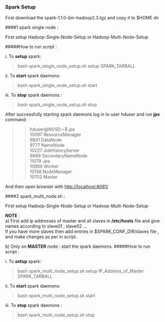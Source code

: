 ### Spark Setup
First download the 
spark-1.1.0-bin-hadoop2.3.tgz and copy it to $HOME dir

####1 spark single node : 

First setup Hadoop-Single-Node-Setup or Hadoop-Multi-Node-Setup 

#####How to run script :
			
i. To **setup** spark:		

>bash spark_single_node_setup.sh setup SPARK_TARBALL


ii. To **start** spark daemons:
         
>bash spark_single_node_setup.sh start

iii. To **stop** spark daemons :
		
>bash spark_single_node_setup.sh stop         

After successfully starting spark daemons log in to user hduser and run **jps** command:    
>> hduser@NVSD:~$ jps         
10097 ResourceManager              
9841 DataNode              
9777 NameNode             
10227 JobHistoryServer              
9989 SecondaryNameNode                
11079 Jps              
10889 Worker            
10158 NodeManager              
10702 Master             

 And then open browser with [http://localhost:8081/](http://localhost:8081/)

####2 spark_multi_node.sh : 

First setup Hadoop-Single-Node-Setup or Hadoop-Multi-Node-Setup 

**NOTE** :     
a) First add ip addresses  of master and all slaves in **/etc/hosts**
file and give names according to slave01 , slave02 ...      
If you have more slaves then add entries in $SPARK_CONF_DIR/slaves
file , and make changes as per in script.


b) Only on **MASTER** node : start the spark daemons.
#####How to run script :
			
i. To **setup** spark:		

>bash spark_multi_node_setup.sh setup IP_Address_of_Master SPARK_TARBALL

ii. To **start** spark daemons:
         
>bash spark_multi_node_setup.sh start

iii. To **stop** spark daemons :
		
>bash spark_multi_node_setup.sh stop
      
